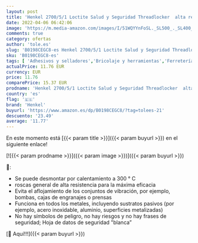 ```yaml
---
layout: post
title: 'Henkel 2700/5/1 Loctite Salud y Seguridad Threadlocker  alta resistencia  5 ml'
date: 2022-04-06 06:42:06
image: 'https://m.media-amazon.com/images/I/51WQYYnFoSL._SL500_._SL400_.jpg'
comments: true
category: ofertas
author: 'tole.es'
slug: 'B0198CEGC8-es Henkel 2700/5/1 Loctite Salud y Seguridad Threadlocker...'
sku: 'B0198CEGC8-es'
tags: [ 'Adhesivos y selladores','Bricolaje y herramientas','Ferretería','Selladores','henkel','loctite', ]
actualPrice: 11.76 EUR
currency: EUR
price: 11.76
comparePrice: 15.37 EUR
prodname: 'Henkel 2700/5/1 Loctite Salud y Seguridad Threadlocker  alta resistencia  5 ml'
country: 'es'
flag: '🇪🇸'
brand: 'Henkel'
buyurl: 'https://www.amazon.es/dp/B0198CEGC8/?tag=tolees-21'
descuento: '23.49'
average: '11.77'
---
```


En este momento está [{{< param title >}}]({{< param buyurl >}}) en el siguiente enlace!

[![{{< param prodname >}}]({{< param image >}})]({{< param buyurl >}})

🔎:

- Se puede desmontar por calentamiento a 300 ° C
- roscas general de alta resistencia para la máxima eficacia
- Evita el aflojamiento de los conjuntos de vibración, por ejemplo, bombas, cajas de engranajes o prensas
- Funciona en todos los metales, incluyendo sustratos pasivos (por ejemplo, acero inoxidable, aluminio, superficies metalizadas)
- No hay símbolos de peligro, no hay riesgos y no hay frases de seguridad; Hoja de datos de seguridad "blanca”

[🛒 Aquí!!!]({{< param buyurl >}})
